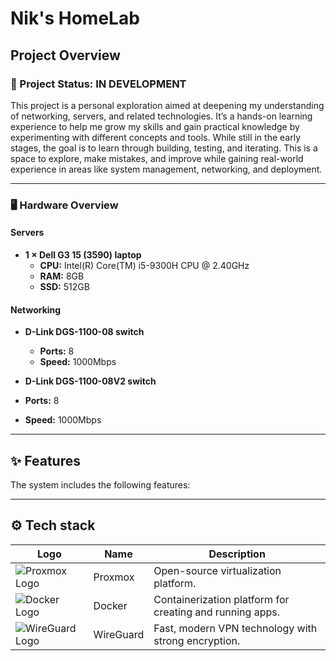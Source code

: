 # Nik's HomeLab

## Project Overview

### 🚀 Project Status: **IN DEVELOPMENT**

This project is a personal exploration aimed at deepening my understanding of networking, servers, and related technologies. It’s a hands-on learning experience to help me grow my skills and gain practical knowledge by experimenting with different concepts and tools. While still in the early stages, the goal is to learn through building, testing, and iterating. This is a space to explore, make mistakes, and improve while gaining real-world experience in areas like system management, networking, and deployment.

---

### 🖥️ Hardware Overview

#### Servers
- **1 × Dell G3 15 (3590) laptop**  
  - **CPU:** Intel(R) Core(TM) i5-9300H CPU @ 2.40GHz  
  - **RAM:** 8GB  
  - **SSD:** 512GB  

#### Networking
- **D-Link DGS-1100-08 switch**  
  - **Ports:** 8  
  - **Speed:** 1000Mbps

 - **D-Link DGS-1100-08V2 switch**  
  - **Ports:** 8  
  - **Speed:** 1000Mbps  

---

## ✨ Features

The system includes the following features:

---

## ⚙️ Tech stack
| Logo                                                   | Name      | Description                      |
|--------------------------------------------------------|------------|----------------------------------|
| ![Proxmox Logo]() | Proxmox   | Open-source virtualization platform. |
| ![Docker Logo]()   | Docker    | Containerization platform for creating and running apps. |
| ![WireGuard Logo]()  | WireGuard | Fast, modern VPN technology with strong encryption. |

